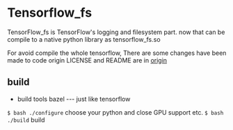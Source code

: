 # Tensorflow_fs

TensorFlow_fs is TensorFlow's logging and filesystem part.
now that can be compile to a native python library as tensorflow_fs.so

For avoid compile the whole tensorflow, There are some changes have been made to code
origin LICENSE and README are in [origin](./Tensorflow_README.md)

## build

- build tools
    bazel --- just like tensorflow

`$ bash ./configure` choose your python and close GPU support etc.
`$ bash ./build` build